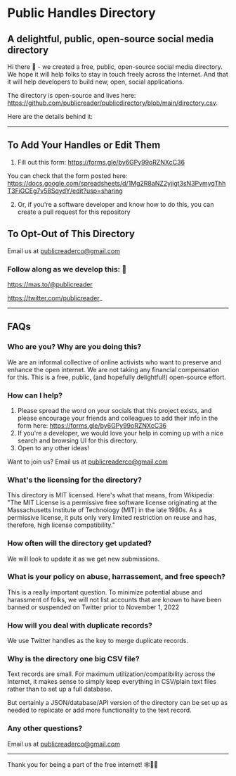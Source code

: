 # Public Handles Directory
A delightful, public, open-source social media directory
---
Hi there 👋 - we created a free, public, open-source social media directory. We hope it will help folks to stay in touch freely across the Internet. And that it will help developers to build new, open, social applications.

The directory is open-source and lives here: https://github.com/publicreader/publicdirectory/blob/main/directory.csv.

Here are the details behind it:


---
## To Add Your Handles or Edit Them

1) Fill out this form: https://forms.gle/by6GPy99oRZNXcC36

You can check that the form posted here: https://docs.google.com/spreadsheets/d/1Mg2R8aNZ2yjigt3sN3PvmyqThhT3FiGCEg7v58SqydY/edit?usp=sharing

2) Or, if you're a software developer and know how to do this, you can create a pull request for this repository


## To Opt-Out of This Directory

Email us at publicreaderco@gmail.com


### Follow along as we develop this: 🙂

https://mas.to/@publicreader

https://twitter.com/publicreader_

---
## FAQs

### Who are you? Why are you doing this?

We are an informal collective of online activists who want to preserve and enhance the open internet. We are not taking any financial compensation for this. This is a free, public, (and hopefully delightful!) open-source effort.

### How can I help?

1) Please spread the word on your socials that this project exists, and please encourage your friends and colleagues to add their info in the form here: https://forms.gle/by6GPy99oRZNXcC36
2) If you're a developer, we would love your help in coming up with a nice search and browsing UI for this directory.
3) Open to any other ideas!

Want to join us? Email us at publicreaderco@gmail.com

### What's the licensing for the directory?

This directory is MIT licensed. Here's what that means, from Wikipedia: "The MIT License is a permissive free software license originating at the Massachusetts Institute of Technology (MIT) in the late 1980s. As a permissive license, it puts only very limited restriction on reuse and has, therefore, high license compatibility."

### How often will the directory get updated?

We will look to update it as we get new submissions. 

### What is your policy on abuse, harrassement, and free speech?

This is a really important question. To minimize potential abuse and harassment of folks, we will not list accounts that are known to have been banned or suspended on Twitter prior to November 1, 2022

### How will you deal with duplicate records?

We use Twitter handles as the key to merge duplicate records.

### Why is the directory one big CSV file?

Text records are small. For maximum utilization/compatibility across the Internet, it makes sense to simply keep everything in CSV/plain text files rather than to set up a full database. 

But certainly a JSON/database/API version of the directory can be set up as needed to replicate or add more functionality to the text record.

### Any other questions?

Email us at publicreaderco@gmail.com

---
Thank you for being a part of the free internet! 🕸💪🙂
